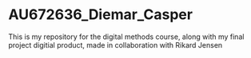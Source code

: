 # AU672636_Diemar_Casper
This is my repository for the digital methods course, along with my final project digitial product, made in collaboration with Rikard Jensen
